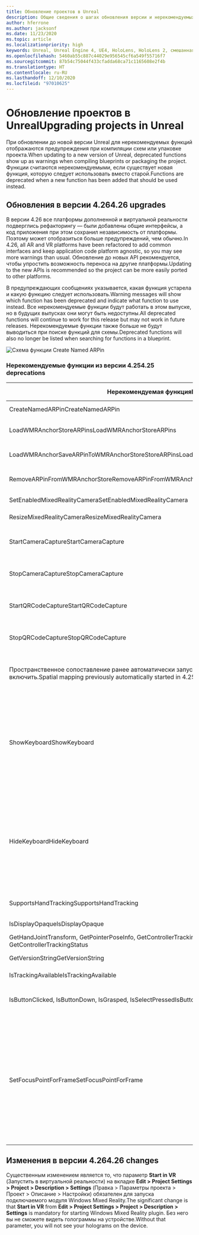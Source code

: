 ```yaml
---
title: Обновление проектов в Unreal
description: Общие сведения о шагах обновления версии и нерекомендуемых API в проектах Unreal.
author: hferrone
ms.author: jacksonf
ms.date: 11/23/2020
ms.topic: article
ms.localizationpriority: high
keywords: Unreal, Unreal Engine 4, UE4, HoloLens, HoloLens 2, смешанная реальность, разработка, документация, руководства, функции, гарнитура смешанной реальности, гарнитура Windows Mixed Reality, гарнитура виртуальной реальности, перенос, обновление
ms.openlocfilehash: 5460ab55c887c44029e956545cf6a549f55716f7
ms.sourcegitcommit: 87b54c75044f433cfadda68ca71c1165608e2f4b
ms.translationtype: HT
ms.contentlocale: ru-RU
ms.lasthandoff: 12/10/2020
ms.locfileid: "97010625"
---
```

# <a name="upgrading-projects-in-unreal"></a><span data-ttu-id="b5754-104">Обновление проектов в Unreal</span><span class="sxs-lookup"><span data-stu-id="b5754-104">Upgrading projects in Unreal</span></span>

<span data-ttu-id="b5754-105">При обновлении до новой версии Unreal для нерекомендуемых функций отображаются предупреждения при компиляции схем или упаковке проекта.</span><span class="sxs-lookup"><span data-stu-id="b5754-105">When updating to a new version of Unreal, deprecated functions show up as warnings when compiling blueprints or packaging the project.</span></span>  <span data-ttu-id="b5754-106">Функции считаются нерекомендуемыми, если существует новая функция, которую следует использовать вместо старой.</span><span class="sxs-lookup"><span data-stu-id="b5754-106">Functions are deprecated when a new function has been added that should be used instead.</span></span> 

## <a name="426-upgrades"></a><span data-ttu-id="b5754-107">Обновления в версии 4.26</span><span class="sxs-lookup"><span data-stu-id="b5754-107">4.26 upgrades</span></span>
 
<span data-ttu-id="b5754-108">В версии 4.26 все платформы дополненной и виртуальной реальности подверглись рефакторингу — были добавлены общие интерфейсы, а код приложения при этом сохранил независимость от платформы. Поэтому может отобразиться больше предупреждений, чем обычно.</span><span class="sxs-lookup"><span data-stu-id="b5754-108">In 4.26, all AR and VR platforms have been refactored to add common interfaces and keep application code platform agnostic, so you may see more warnings than usual.</span></span>  <span data-ttu-id="b5754-109">Обновление до новых API рекомендуется, чтобы упростить возможность переноса на другие платформы.</span><span class="sxs-lookup"><span data-stu-id="b5754-109">Updating to the new APIs is recommended so the project can be more easily ported to other platforms.</span></span>

<span data-ttu-id="b5754-110">В предупреждающих сообщениях указывается, какая функция устарела и какую функцию следует использовать.</span><span class="sxs-lookup"><span data-stu-id="b5754-110">Warning messages will show which function has been deprecated and indicate what function to use instead.</span></span>  <span data-ttu-id="b5754-111">Все нерекомендуемые функции будут работать в этом выпуске, но в будущих выпусках они могут быть недоступны.</span><span class="sxs-lookup"><span data-stu-id="b5754-111">All deprecated functions will continue to work for this release but may not work in future releases.</span></span>  <span data-ttu-id="b5754-112">Нерекомендуемые функции также больше не будут выводиться при поиске функций для схемы.</span><span class="sxs-lookup"><span data-stu-id="b5754-112">Deprecated functions will also no longer be listed when searching for functions in a blueprint.</span></span>

![Схема функции Create Named ARPin](images/unreal-porting-img-01.png)

### <a name="425-deprecations"></a><span data-ttu-id="b5754-114">Нерекомендуемые функции из версии 4.25</span><span class="sxs-lookup"><span data-stu-id="b5754-114">4.25 deprecations</span></span>

| <span data-ttu-id="b5754-115">Нерекомендуемая функция</span><span class="sxs-lookup"><span data-stu-id="b5754-115">Deprecated function</span></span> | <span data-ttu-id="b5754-116">Новая функция</span><span class="sxs-lookup"><span data-stu-id="b5754-116">New function</span></span> |
| --- | --- |
| <span data-ttu-id="b5754-117">CreateNamedARPin</span><span class="sxs-lookup"><span data-stu-id="b5754-117">CreateNamedARPin</span></span> | ![Схема функции Pin Component](images/unreal-porting-img-02.png) |
| <span data-ttu-id="b5754-119">LoadWMRAnchorStoreARPins</span><span class="sxs-lookup"><span data-stu-id="b5754-119">LoadWMRAnchorStoreARPins</span></span> | ![Схема функции Load ARPins from Local Store](images/unreal-porting-img-03.png) |
| <span data-ttu-id="b5754-121">LoadWMRAnchorSaveARPinToWMRAnchorStoreStoreARPins</span><span class="sxs-lookup"><span data-stu-id="b5754-121">LoadWMRAnchorSaveARPinToWMRAnchorStoreStoreARPins</span></span> | ![Схема функции Save ARPin to Local Store](images/unreal-porting-img-04.png) |
| <span data-ttu-id="b5754-123">RemoveARPinFromWMRAnchorStore</span><span class="sxs-lookup"><span data-stu-id="b5754-123">RemoveARPinFromWMRAnchorStore</span></span> | ![Схема функции Remove ARPin from Local Store](images/unreal-porting-img-05.png) |
| <span data-ttu-id="b5754-125">SetEnabledMixedRealityCamera</span><span class="sxs-lookup"><span data-stu-id="b5754-125">SetEnabledMixedRealityCamera</span></span> | ![Схема функции Set Enabled XRCamera](images/unreal-porting-img-06.png) |
| <span data-ttu-id="b5754-127">ResizeMixedRealityCamera</span><span class="sxs-lookup"><span data-stu-id="b5754-127">ResizeMixedRealityCamera</span></span> | ![Схема функции Resize XRCamera](images/unreal-porting-img-07.png) |
| <span data-ttu-id="b5754-129">StartCameraCapture</span><span class="sxs-lookup"><span data-stu-id="b5754-129">StartCameraCapture</span></span> | ![Схема функции Toggle ARCapture для запуска захвата с камеры](images/unreal-porting-img-08.png) |
| <span data-ttu-id="b5754-131">StopCameraCapture</span><span class="sxs-lookup"><span data-stu-id="b5754-131">StopCameraCapture</span></span> | ![Схема функции Toggle ARCapture для остановки захвата с камеры](images/unreal-porting-img-09.png) |
| <span data-ttu-id="b5754-133">StartQRCodeCapture</span><span class="sxs-lookup"><span data-stu-id="b5754-133">StartQRCodeCapture</span></span> | ![Схема функции Toggle ARCapture для запуска захвата QR-кода](images/unreal-porting-img-10.png) |
| <span data-ttu-id="b5754-135">StopQRCodeCapture</span><span class="sxs-lookup"><span data-stu-id="b5754-135">StopQRCodeCapture</span></span> | ![Схема функции Toggle ARCapture для остановки захвата QR-кода](images/unreal-porting-img-11.png) |
| <span data-ttu-id="b5754-137">Пространственное сопоставление ранее автоматически запускалось в версии 4.25, но в версии 4.26 его нужно включить.</span><span class="sxs-lookup"><span data-stu-id="b5754-137">Spatial mapping previously automatically started in 4.25, but now needs to be toggled in 4.26.</span></span> | ![Схема функции Toggle ARCapture для включения пространственного сопоставления](images/unreal-porting-img-12.png) |
| <span data-ttu-id="b5754-139">ShowKeyboard</span><span class="sxs-lookup"><span data-stu-id="b5754-139">ShowKeyboard</span></span> | <span data-ttu-id="b5754-140">Удалена в версии 4.26, так как клавиатура отображается автоматически при наведении фокуса на текстовое мини-приложение.</span><span class="sxs-lookup"><span data-stu-id="b5754-140">Removed in 4.26 since the keyboard automatically shows when a text widget is focused on.</span></span> |
| <span data-ttu-id="b5754-141">HideKeyboard</span><span class="sxs-lookup"><span data-stu-id="b5754-141">HideKeyboard</span></span> | <span data-ttu-id="b5754-142">Удалена в версии 4.26, так как клавиатура скрывается автоматически при смещении фокуса с текстового мини-приложения.</span><span class="sxs-lookup"><span data-stu-id="b5754-142">Removed in 4.26 since the keyboard will automatically hide when a text widget is unfocused.</span></span> |
| <span data-ttu-id="b5754-143">SupportsHandTracking</span><span class="sxs-lookup"><span data-stu-id="b5754-143">SupportsHandTracking</span></span> | ![Схема свойства Supports Hand Tracking](images/unreal-porting-img-13.png) |
| <span data-ttu-id="b5754-145">IsDisplayOpaque</span><span class="sxs-lookup"><span data-stu-id="b5754-145">IsDisplayOpaque</span></span> | ![Схема свойства IsDisplayOpaque](images/unreal-porting-img-14.png) |
| <span data-ttu-id="b5754-147">GetHandJointTransform, GetPointerPoseInfo, GetControllerTrackingStatus</span><span class="sxs-lookup"><span data-stu-id="b5754-147">GetHandJointTransform, GetPointerPoseInfo, GetControllerTrackingStatus</span></span> | ![Схема функции Get Motion Controller Data](images/unreal-porting-img-15.png) |
| <span data-ttu-id="b5754-149">GetVersionString</span><span class="sxs-lookup"><span data-stu-id="b5754-149">GetVersionString</span></span> | ![Схема функции Get Version String](images/unreal-porting-img-16.png) |
| <span data-ttu-id="b5754-151">IsTrackingAvailable</span><span class="sxs-lookup"><span data-stu-id="b5754-151">IsTrackingAvailable</span></span> | ![Схема свойства IsTrackingAvailable](images/unreal-porting-img-17.png) |
| <span data-ttu-id="b5754-153">IsButtonClicked, IsButtonDown, IsGrasped, IsSelectPressed</span><span class="sxs-lookup"><span data-stu-id="b5754-153">IsButtonClicked, IsButtonDown, IsGrasped, IsSelectPressed</span></span> | <span data-ttu-id="b5754-154">Используйте систему входных действий в Unreal.</span><span class="sxs-lookup"><span data-stu-id="b5754-154">Use Unreal’s input action system.</span></span> |
| <span data-ttu-id="b5754-155">SetFocusPointForFrame</span><span class="sxs-lookup"><span data-stu-id="b5754-155">SetFocusPointForFrame</span></span> | <span data-ttu-id="b5754-156">Удалена в версии 4.26.</span><span class="sxs-lookup"><span data-stu-id="b5754-156">Removed in 4.26.</span></span>  <span data-ttu-id="b5754-157">Ранее использовалась для повторного проецирования при удаленном взаимодействии, которое теперь поддерживает повторное проецирование глубины.</span><span class="sxs-lookup"><span data-stu-id="b5754-157">Previously used for reprojection when remoting, which now supports depth reprojection.</span></span> |

## <a name="426-changes"></a><span data-ttu-id="b5754-158">Изменения в версии 4.26</span><span class="sxs-lookup"><span data-stu-id="b5754-158">4.26 changes</span></span>

<span data-ttu-id="b5754-159">Существенным изменением является то, что параметр **Start in VR** (Запустить в виртуальной реальности) на вкладке **Edit > Project Settings > Project > Description > Settings** (Правка > Параметры проекта > Проект > Описание > Настройки) обязателен для запуска подключаемого модуля Windows Mixed Reality.</span><span class="sxs-lookup"><span data-stu-id="b5754-159">The significant change is that **Start in VR** from **Edit > Project Settings > Project > Description > Settings** is mandatory for starting Windows Mixed Reality plugin.</span></span> <span data-ttu-id="b5754-160">Без него вы не сможете видеть голограммы на устройстве.</span><span class="sxs-lookup"><span data-stu-id="b5754-160">Without that parameter, you will not see your holograms on the device.</span></span>
